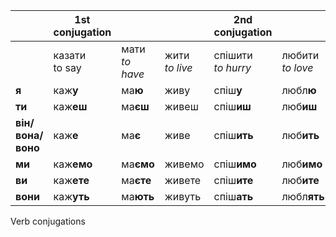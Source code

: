 
|                   | 1st conjugation    |                     |                   | 2nd conjugation         |                       |                       |
| ----------------- | ------------------ | ------------------- | ----------------- | ----------------------- | --------------------- | --------------------- |
|                   | казати  <br>to say | мати  <br>_to have_ | жити<br>*to live* | спішити  <br>_to hurry_ | любити  <br>_to love_ | клеїти  <br>_to glue_ |
| **я**             | каж**у**           | ма**ю**             | живу              | спіш**у**               | любл**ю**             | кле**ю**              |
| **ти**            | каж**еш**          | ма**єш**            | живеш             | спіш**иш**              | люб**иш**             | кле**їш**             |
| **він/вона/воно** | каж**е**           | ма**є**             | живе              | спіш**ить**             | люб**ить**            | кле**їть**            |
| **ми**            | каж**емо**         | ма**ємо**           | живемо            | спіш**имо**             | люб**имо**            | кле**їмо**            |
| **ви**            | каж**ете**         | ма**єте**           | живете            | спіш**ите**             | люб**ите**            | кле**їте**            |
| **вони**          | каж**уть**         | ма**ють**           | живуть            | спіш**ать**             | любл**ять**           | кле**ять**            |

Verb conjugations

